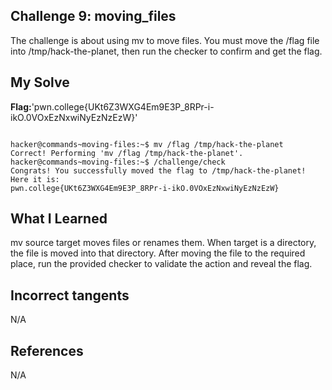 ## Challenge 9: moving_files

The challenge is about using mv to move files. 
You must move the /flag file into /tmp/hack-the-planet, then run the 
checker to confirm and get the flag.

## My Solve
**Flag:**'pwn.college{UKt6Z3WXG4Em9E3P_8RPr-i-ikO.0VOxEzNxwiNyEzNzEzW}'
```

hacker@commands~moving-files:~$ mv /flag /tmp/hack-the-planet
Correct! Performing 'mv /flag /tmp/hack-the-planet'.
hacker@commands~moving-files:~$ /challenge/check
Congrats! You successfully moved the flag to /tmp/hack-the-planet! Here it is:
pwn.college{UKt6Z3WXG4Em9E3P_8RPr-i-ikO.0VOxEzNxwiNyEzNzEzW}
```

## What I Learned 

mv source target moves files or renames them. When target is a 
directory, the file is moved into that directory.
After moving the file to the required place, run the provided checker 
to validate the action and reveal the flag.


## Incorrect tangents
N/A


## References
N/A
